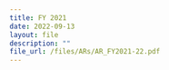 ```yaml
---
title: FY 2021
date: 2022-09-13
layout: file
description: ""
file_url: /files/ARs/AR_FY2021-22.pdf
---
```


